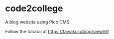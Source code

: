 
# code2college
A blog website using Pico CMS

Follow the tutorial at https://taiyaki.io/blog/view/61
